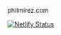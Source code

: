 philmirez.com

[![Netlify Status](https://api.netlify.com/api/v1/badges/27d5d3e7-d8ba-48f7-aedf-2ff14982aee6/deploy-status)](https://app.netlify.com/sites/adoring-davinci-4839af/deploys)

